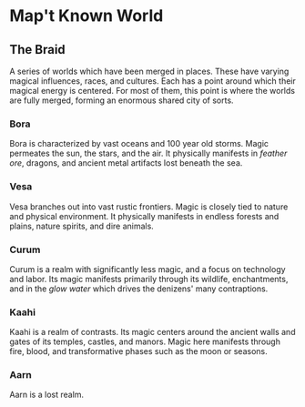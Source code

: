 # Map't Known World

## The Braid

A series of worlds which have been merged in places. These have varying magical influences, races, and cultures. Each has a point around which their magical energy is centered. For most of them, this point is where the worlds are fully merged, forming an enormous shared city of sorts.

### Bora

Bora is characterized by vast oceans and 100 year old storms. Magic permeates the sun, the stars, and the air. It physically manifests in _feather ore_, dragons, and ancient metal artifacts lost beneath the sea.

### Vesa

Vesa branches out into vast rustic frontiers. Magic is closely tied to nature and physical environment. It physically manifests in endless forests and plains, nature spirits, and dire animals.

### Curum

Curum is a realm with significantly less magic, and a focus on technology and labor. Its magic manifests primarily through its wildlife, enchantments, and in the _glow water_ which drives the denizens' many contraptions.

### Kaahi

Kaahi is a realm of contrasts. Its magic centers around the ancient walls and gates of its temples, castles, and manors. Magic here manifests through fire, blood, and transformative phases such as the moon or seasons.

### Aarn

Aarn is a lost realm.

